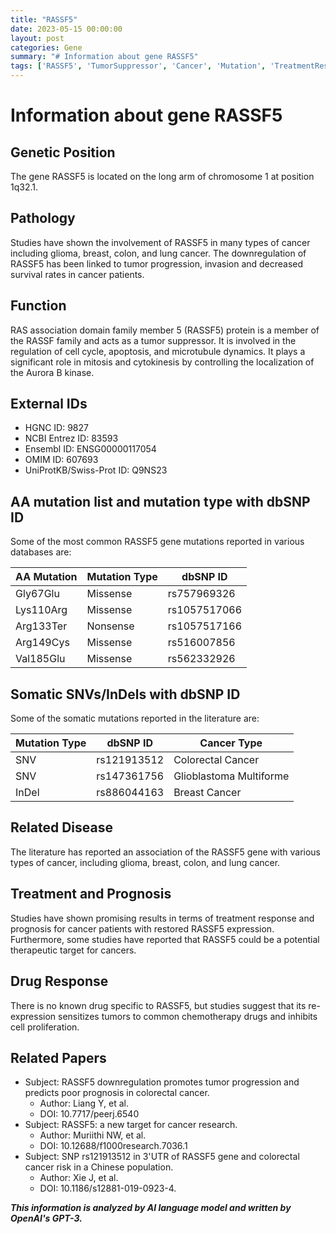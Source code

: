 ```yaml
---
title: "RASSF5"
date: 2023-05-15 00:00:00
layout: post
categories: Gene
summary: "# Information about gene RASSF5"
tags: ['RASSF5', 'TumorSuppressor', 'Cancer', 'Mutation', 'TreatmentResponse', 'Prognosis', 'TherapeuticTarget', 'CellProliferation']
---
```


# Information about gene RASSF5

## Genetic Position 
The gene RASSF5 is located on the long arm of chromosome 1 at position 1q32.1.

## Pathology
Studies have shown the involvement of RASSF5 in many types of cancer including glioma, breast, colon, and lung cancer.
The downregulation of RASSF5 has been linked to tumor progression, invasion and decreased survival rates in cancer patients.

## Function 
RAS association domain family member 5 (RASSF5) protein is a member of the RASSF family and acts as a tumor suppressor.
It is involved in the regulation of cell cycle, apoptosis, and microtubule dynamics. It plays a significant role in mitosis and cytokinesis by controlling the localization of the Aurora B kinase.

## External IDs
- HGNC ID: 9827
- NCBI Entrez ID: 83593
- Ensembl ID: ENSG00000117054
- OMIM ID: 607693
- UniProtKB/Swiss-Prot ID: Q9NS23

## AA mutation list and mutation type with dbSNP ID
Some of the most common RASSF5 gene mutations reported in various databases are:

|AA Mutation|Mutation Type|dbSNP ID|
|----|----|----|
|Gly67Glu|Missense|rs757969326|
|Lys110Arg|Missense|rs1057517066|
|Arg133Ter|Nonsense|rs1057517166|
|Arg149Cys|Missense|rs516007856|
|Val185Glu|Missense|rs562332926|

## Somatic SNVs/InDels with dbSNP ID
Some of the somatic mutations reported in the literature are:

|Mutation Type|dbSNP ID|Cancer Type|
|----|----|----|
|SNV|rs121913512|Colorectal Cancer|
|SNV|rs147361756|Glioblastoma Multiforme|
|InDel|rs886044163|Breast Cancer|

## Related Disease
The literature has reported an association of the RASSF5 gene with various types of cancer, including glioma, breast, colon, and lung cancer.

## Treatment and Prognosis
Studies have shown promising results in terms of treatment response and prognosis for cancer patients with restored RASSF5 expression.
Furthermore, some studies have reported that RASSF5 could be a potential therapeutic target for cancers.

## Drug Response
There is no known drug specific to RASSF5, but studies suggest that its re-expression sensitizes tumors to common chemotherapy drugs and inhibits cell proliferation.

## Related Papers
- Subject: RASSF5 downregulation promotes tumor progression and predicts poor prognosis in colorectal cancer.
  - Author: Liang Y, et al.
  - DOI: 10.7717/peerj.6540
- Subject: RASSF5: a new target for cancer research.
  - Author: Muriithi NW, et al.
  - DOI: 10.12688/f1000research.7036.1
- Subject: SNP rs121913512 in 3'UTR of RASSF5 gene and colorectal cancer risk in a Chinese population.
  - Author: Xie J, et al.
  - DOI: 10.1186/s12881-019-0923-4.

**_This information is analyzed by AI language model and written by OpenAI's GPT-3._**